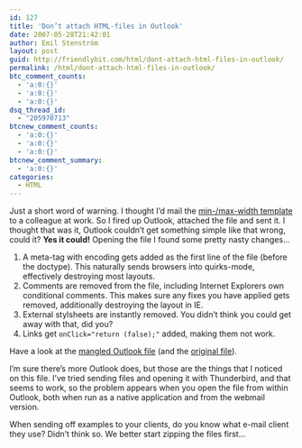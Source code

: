 ```yaml
---
id: 127
title: 'Don’t attach HTML-files in Outlook'
date: 2007-05-28T21:42:01
author: Emil Stenström
layout: post
guid: http://friendlybit.com/html/dont-attach-html-files-in-outlook/
permalink: /html/dont-attach-html-files-in-outlook/
btc_comment_counts:
  - 'a:0:{}'
  - 'a:0:{}'
  - 'a:0:{}'
dsq_thread_id:
  - "205970713"
btcnew_comment_counts:
  - 'a:0:{}'
  - 'a:0:{}'
  - 'a:0:{}'
btcnew_comment_summary:
  - 'a:0:{}'
categories:
  - HTML
---
```

Just a short word of warning. I thought I&#8217;d mail the [min-/max-width template](/files/min-max-template/) to a colleague at work. So I fired up Outlook, attached the file and sent it. I thought that was it, Outlook couldn&#8217;t get something simple like that wrong, could it? **Yes it could!** Opening the file I found some pretty nasty changes&#8230;

  1. A meta-tag with encoding gets added as the first line of the file (before the doctype). This naturally sends browsers into quirks-mode, effectively destroying most layouts.
  2. Comments are removed from the file, including Internet Explorers own conditional comments. This makes sure any fixes you have applied gets removed, additionally destroying the layout in IE.
  3. External stylsheets are instantly removed. You didn&#8217;t think you could get away with that, did you?
  4. Links get `onClick="return (false);"` added, making them not work.

Have a look at the [mangled Outlook file](/files/min-max-template/index_mangled.html) (and the [original file](/files/min-max-template/)).

I&#8217;m sure there&#8217;s more Outlook does, but those are the things that I noticed on this file. I&#8217;ve tried sending files and opening it with Thunderbird, and that seems to work, so the problem appears when you open the file from within Outlook, both when run as a native application and from the webmail version.

When sending off examples to your clients, do you know what e-mail client they use? Didn&#8217;t think so. We better start zipping the files first&#8230;
